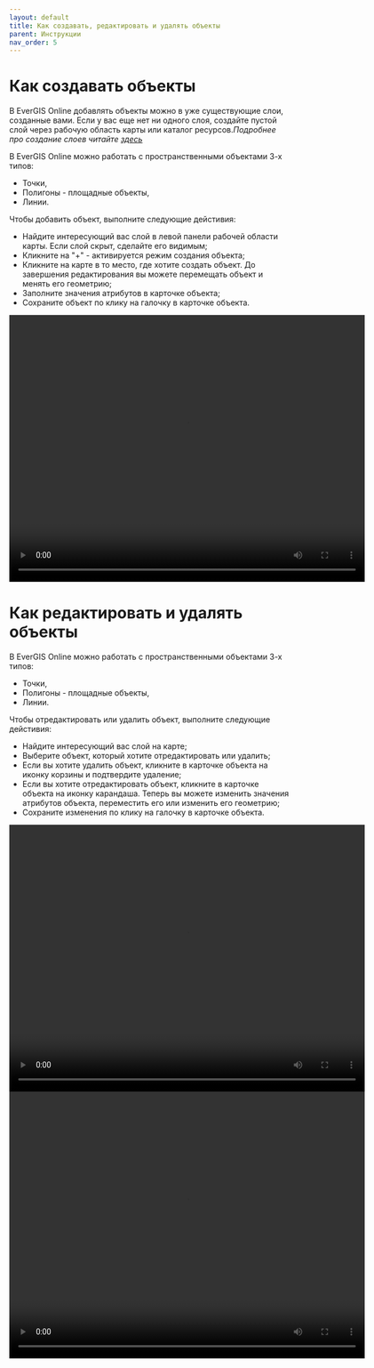 ```yaml
---
layout: default
title: Как создавать, редактировать и удалять объекты
parent: Инструкции
nav_order: 5
---
```


# Как создавать объекты

В EverGIS Online добавлять объекты можно в уже существующие слои, созданные вами. Если у вас еще нет ни одного слоя, создайте пустой слой через рабочую область карты или каталог ресурсов._Подробнее про создание слоев читайте [здесь](./add.md)_

В EverGIS Online можно работать с пространственными объектами 3-х типов:

* Точки,
* Полигоны - площадные объекты,
* Линии.

Чтобы добавить объект, выполните следующие дейстивия:

* Найдите интересующий вас слой в левой панели рабочей области карты. Если слой скрыт, сделайте его видимым;
* Кликните на "+" - активируется режим создания объекта;
* Кликните на карте в то место, где хотите создать объект. До завершения редактирования вы можете перемещать объект и менять его геометрию;
* Заполните значения атрибутов в карточке объекта;
* Сохраните объект по клику на галочку в карточке объекта.

<video style="width:640px;height:480px" poster controls>
<source src="https://evergis.ru/static/portal/img/5_1.278c515.mp4" type="video/mp4">
</video>

# Как редактировать и удалять объекты

В EverGIS Online можно работать с пространственными объектами 3-х типов:

* Точки,
* Полигоны - площадные объекты,
* Линии.

Чтобы отредактировать или удалить объект, выполните следующие дейстивия:

* Найдите интересующий вас слой на карте;
* Выберите объект, который хотите отредактировать или удалить;
* Если вы хотите удалить объект, кликните в карточке объекта на иконку корзины и подтвердите удаление;
* Если вы хотите отредактировать объект, кликните в карточке объекта на иконку карандаша. Теперь вы можете изменить значения атрибутов объекта, переместить его или изменить его геометрию;
* Сохраните изменения по клику на галочку в карточке объекта.

<video style="width:640px;height:480px" poster controls>
<source src="https://evergis.ru/static/portal/img/5_2.b3bd24c.mp4" type="video/mp4">
</video>

<video style="width:640px;height:480px" poster controls>
<source src="https://evergis.ru/static/portal/img/5_3.9f5411b.mp4" type="video/mp4">
</video>